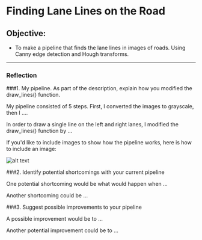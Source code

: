 # Finding Lane Lines on the Road

## Objective:

* To make a pipeline that finds the lane lines in images of roads. Using Canny edge detection and Hough transforms.

[//]: # (Image References)

[image1]: ./examples/grayscale.jpg "Grayscale"

---

### Reflection

###1. My pipeline. As part of the description, explain how you modified the draw_lines() function.

My pipeline consisted of 5 steps. First, I converted the images to grayscale, then I .... 

In order to draw a single line on the left and right lanes, I modified the draw_lines() function by ...

If you'd like to include images to show how the pipeline works, here is how to include an image: 

![alt text][image1]


###2. Identify potential shortcomings with your current pipeline


One potential shortcoming would be what would happen when ... 

Another shortcoming could be ...


###3. Suggest possible improvements to your pipeline

A possible improvement would be to ...

Another potential improvement could be to ...
